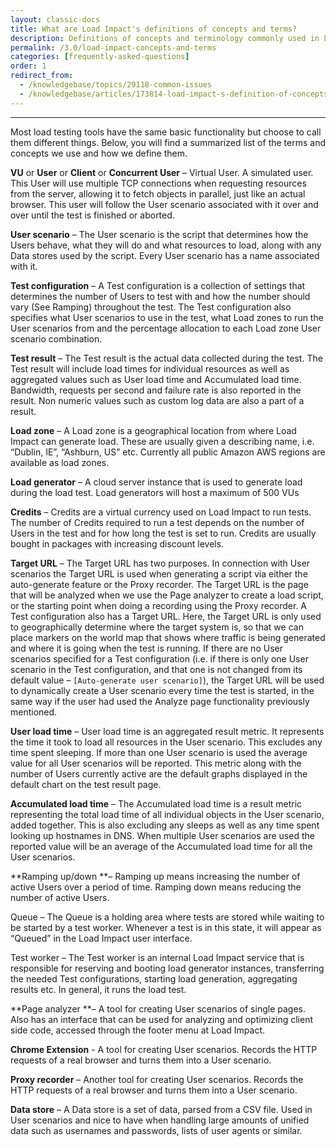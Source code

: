 ```yaml
---
layout: classic-docs
title: What are Load Impact's definitions of concepts and terms?
description: Definitions of concepts and terminology commonly used in Load Testing as it relates to Load Impact.
permalink: /3.0/load-impact-concepts-and-terms
categories: [frequently-asked-questions]
order: 1
redirect_from:
  - /knowledgebase/topics/29118-common-issues
  - /knowledgebase/articles/173814-load-impact-s-definition-of-concepts-and-terminolo
---
```


***

Most load testing tools have the same basic functionality but choose to call them different things. Below, you will find a summarized list of the terms and concepts we use and how we define them.

**VU** or **User** or **Client** or **Concurrent User** – Virtual User. A simulated user. This User will use multiple TCP connections when requesting resources from the server, allowing it to fetch objects in parallel, just like an actual browser. This user will follow the User scenario associated with it over and over until the test is finished or aborted.

**User scenario** – The User scenario is the script that determines how the Users behave, what they will do and what resources to load, along with any Data stores used by the script. Every User scenario has a name associated with it.

**Test configuration** – A Test configuration is a collection of settings that determines the number of Users to test with and how the number should vary (See Ramping) throughout the test. The Test configuration also specifies what User scenarios to use in the test, what Load zones to run the User scenarios from and the percentage allocation to each Load zone User scenario combination.

**Test result** – The Test result is the actual data collected during the test. The Test result will include load times for individual resources as well as aggregated values such as User load time and Accumulated load time. Bandwidth, requests per second and failure rate is also reported in the result. Non numeric values such as custom log data are also a part of a result.

**Load zone** – A Load zone is a geographical location from where Load Impact can generate load. These are usually given a describing name, i.e. “Dublin, IE”, “Ashburn, US” etc. Currently all public Amazon AWS regions are available as load zones.

**Load generator** – A cloud server instance that is used to generate load during the load test. Load generators will host a maximum of 500 VUs

**Credits** – Credits are a virtual currency used on Load Impact to run tests. The number of Credits required to run a test depends on the number of Users in the test and for how long the test is set to run. Credits are usually bought in packages with increasing discount levels.

**Target URL** – The Target URL has two purposes. In connection with User scenarios the Target URL is used when generating a script via either the auto-generate feature or the Proxy recorder. The Target URL is the page that will be analyzed when we use the Page analyzer to create a load script, or the starting point when doing a recording using the Proxy recorder. A Test configuration also has a Target URL. Here, the Target URL is only used to geographically determine where the target system is, so that we can place markers on the world map that shows where traffic is being generated and where it is going when the test is running. If there are no User scenarios specified for a Test configuration (i.e. if there is only one User scenario in the Test configuration, and that one is not changed from its default
value – `[Auto-generate user scenario]`), the Target URL will be used to dynamically create a User scenario every time the test is started, in the same way if the user had used the Analyze page functionality previously mentioned.

**User load time** – User load time is an aggregated result metric. It represents the time it took to load all resources in the User scenario. This excludes any time spent sleeping. If more than one User scenario is used the average value for all User scenarios will be reported. This metric along with the number of Users currently active are the default graphs displayed in the default chart on the test result page.

**Accumulated load time** – The Accumulated load time is a result metric representing the total load time of all individual objects in the User scenario, added together. This is also excluding any sleeps as well as any time spent looking up hostnames in DNS. When multiple User scenarios are used the reported value will be an average of the Accumulated load time for all the User scenarios.

**Ramping up/down **– Ramping up means increasing the number of active Users over a period of time. Ramping down means reducing the number of active Users.

Queue – The Queue is a holding area where tests are stored while waiting to be started by a test worker. Whenever a test is in this state, it will appear as “Queued” in the Load Impact user interface.

Test worker – The Test worker is an internal Load Impact service that is responsible for reserving and booting load generator instances, transferring the needed Test configurations, starting load generation, aggregating results etc. In general, it runs the load test.

**Page analyzer **– A tool for creating User scenarios of single pages. Also has an interface that can be used for analyzing and optimizing client side code, accessed through the footer menu at Load Impact.

**Chrome Extension** - A tool for creating User scenarios. Records the HTTP requests of a real browser and turns them into a User scenario.

**Proxy recorder** – Another tool for creating User scenarios. Records the HTTP requests of a real browser and turns them into a User scenario.

**Data store** – A Data store is a set of data, parsed from a CSV file. Used in User scenarios and nice to have when handling large amounts of unified data such as usernames and passwords, lists of user agents or similar.
